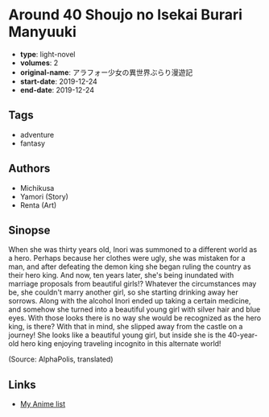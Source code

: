 # Around 40 Shoujo no Isekai Burari Manyuuki

-   **type**: light-novel
-   **volumes**: 2
-   **original-name**: アラフォー少女の異世界ぶらり漫遊記
-   **start-date**: 2019-12-24
-   **end-date**: 2019-12-24

## Tags

-   adventure
-   fantasy

## Authors

-   Michikusa
-   Yamori (Story)
-   Renta (Art)

## Sinopse

When she was thirty years old, Inori was summoned to a different world as a hero. Perhaps because her clothes were ugly, she was mistaken for a man, and after defeating the demon king she began ruling the country as their hero king. And now, ten years later, she's being inundated with marriage proposals from beautiful girls!? Whatever the circumstances may be, she couldn't marry another girl, so she starting drinking away her sorrows. Along with the alcohol Inori ended up taking a certain medicine, and somehow she turned into a beautiful young girl with silver hair and blue eyes. With those looks there is no way she would be recognized as the hero king, is there? With that in mind, she slipped away from the castle on a journey! She looks like a beautiful young girl, but inside she is the 40-year-old hero king enjoying traveling incognito in this alternate world!

(Source: AlphaPolis, translated)

## Links

-   [My Anime list](https://myanimelist.net/manga/125997/Around_40_Shoujo_no_Isekai_Burari_Manyuuki)

